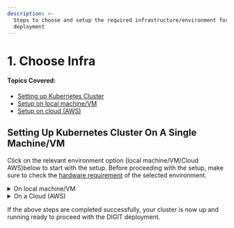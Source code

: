 ```yaml
---
description: >-
  Steps to choose and setup the required infrastructure/environment for
  deployment
---
```


# 1. Choose Infra

#### Topics Covered:

* [Setting up Kubernetes Cluster](1.-choose-infra.md#setting-up-kubernetes-cluster-on-a-single-machine-vm)
* [Setup on local machine/VM](1.-choose-infra.md#on-local-machine-vm)
* [Setup on cloud (AWS)](1.-choose-infra.md#on-a-cloud-aws)

## **Setting Up Kubernetes Cluster On A Single Machine/VM**

Click on the relevant environment option (local machine/VM/Cloud AWS)below to start with the setup. Before proceeding with the setup, make sure to check the [hardware requirement](./#hardware-pre-requisites) of the selected environment.

<details>

<summary>On local machine/VM</summary>

**Pre-requisites**

* [x] **Linux distribution** running in a VM or bare metal
  1. Install `curl`, `wget` `git`, and `tar` (if they're not already installed):
     * `sudo apt-get install curl git wget tar`
  2. Install [Docker](https://docs.docker.com/engine/install/ubuntu/)
  3. [Install kubectl](https://kubernetes.io/docs/tasks/tools/install-kubectl-linux/) on Linux
  4. Open terminal and Install k3d(v4.4.8) on Linux using the below command
     * `wget -q -O - https://raw.githubusercontent.com/k3d-io/k3d/main/install.sh | TAG=v4.4.8 bash`   &#x20;
*   [x] **OSX or Mac**

    1. [Docker Desktop](https://docs.docker.com/docker-for-mac/install/) local Kubernetes cluster enabled
    2. [Install kubectl](https://kubernetes.io/docs/tasks/tools/install-kubectl-macos/) on Mac
    3. Install k3d on Mac, on terminal use curl command
    4. [Homebrew](https://brew.sh) (Homebrew is available for MacOS) using the below command to install curl

    ```
    brew install curl
    ```

    ```
    curl -s https://raw.githubusercontent.com/rancher/k3d/main/install.sh | TAG=v4.4.8 bash
    ```

<!---->

* [x] Windows 10 or above
  1. Admin access to follow the steps
  2. [Docker Desktop for windows](https://docs.docker.com/docker-for-windows/install/#system-requirements-for-wsl-2-backend) need to be installed ( make sure wsl is installed to run Docker Desktop )
  3. [Install kubectl](https://kubernetes.io/docs/tasks/tools/install-kubectl-windows/) on Windows
  4. [Install Chocolatey](https://chocolatey.org) package manager for windows
  5. Install [GitBash](https://git-scm.com/download/win) as an alternative command prompt that allows most of the Linux commands on windows.
  6. [Install k3d](https://github.com/k3d-io/k3d/releases/download/v4.4.8/k3d-windows-amd64.exe)(v4.4.8)

### Create Lightweight Kubernetes Cluster

Ensure that the docker is running and you have the admin privileges for the device. Run the following in the terminal/command prompt.

<mark style="color:red;">**Note:**</mark> <mark style="color:red;"></mark><mark style="color:red;">Make sure the k3d is already installed as part of the pre-requisites.</mark>&#x20;

Start with the setup of the lightweight Kubernetes cluster on your local machine/VM. Execute all the instructions as admin/root/sudoer to give the installer full access to provision the required system resources/folders etc.&#x20;

1. Create the "Kube" directory in the desired place (ensure you use the right dir path if it is different from the example) and change permission. This is used as k3d cluster persistent storage to store metadata and container logs.
   * **For Linux/Mac**&#x20;
     * ```
       cd ~
       mkdir kube
       chmod 777 kube
       cd kube
       pwd  #copy the path you get here. Provide an absolute path to below k3d cmd, by replacing "/home/<user_name>/kube" with your directory path
       ```
   * **For Windows**
     * ```
       cd D:\
       mkdir kube
       wsl chmod -R 777 kube
       cd kube
       pwd  #copy the path you get here. Provide an absolute path to below k3d cmd, by replacing "/home/<user_name>/kube" with your directory path
       ```
2.  Create a k3d cluster with a single master node and 2 agents (Worker Nodes) and mount the above-created directory (for data persistence). Here's where it stores all the metadata and persists the logs of the workloads.

    *   ```
        k3d cluster create --k3s-server-arg "--no-deploy=traefik" --agents 2 -v "/home/<user_name>/kube:/kube@agent[0,1]" -v "/home/<user_name>/kube:/kube@server[0]" --port "80:80@loadbalancer"
        ```



    <mark style="background-color:blue;">**NOTE:**</mark> <mark style="background-color:blue;"></mark><mark style="background-color:blue;">Update "/home/\<user\_name>/kube" path in the above cmd with your respective absolute path.</mark>&#x20;
3. Once the cluster creation is successful, get the kubeconfig file, that enables you to connect to the cluster.
   *   ```
       k3d kubeconfig get k3s-default > myk3dconfig
       ```

       ```
       export KUBECONFIG=<path-to-your-kube_config>
       ```
   * ```
     kubectl config use-context k3d-k3s-default --kubeconfig=myk3dconfig
     ```
4. Verify the cluster creation by running the following commands from your local machine where the kubectl is installed. It provides the sample output as below if everything works fine.
   *   ```
       kubectl cluster-info
       ```

       `OutPut`

       ```
       Kubernetes control plane is running at https://0.0.0.0:33931
       CoreDNS is running at https://0.0.0.0:33931/api/v1/namespaces/kube-system/services/kube-dns:dns/proxy
       Metrics-server is running at https://0.0.0.0:33931/api/v1/namespaces/kube-system/services/https:metrics-server:/proxy
       ```


   *   ```
       k3d cluster list
       ```

       `OutPut`

       ```
       NAME          SERVERS   AGENTS   LOADBALANCER
       k3s-default   1/1       2/2      true
       ```


   *   ```
       kubectl get nodes
       ```

       `OutPut`

       ```
       NAME                       STATUS   ROLES                  AGE     VERSION
       k3d-k3s-default-agent-0    Ready    <none>                 3d18h   v1.21.1+k3s1
       k3d-k3s-default-agent-1    Ready    <none>                 3d18h   v1.21.1+k3s1
       k3d-k3s-default-server-0   Ready    control-plane,master   3d18h   v1.21.1+k3s1
       ```


   *   ```
       kubectl top nodes
       ```

       `OutPut`

       ```
       W0625 07:56:24.588781   12810 top_node.go:119] Using json format to get metrics. Next release will switch to protocol-buffers, switch early by passing --use-protocol-buffers flag
       NAME                       CPU(cores)   CPU%   MEMORY(bytes)   MEMORY%   
       k3d-k3s-default-agent-0    547m         6%     1505Mi          9%        
       k3d-k3s-default-agent-1    40m          0%     2175Mi          13%       
       k3d-k3s-default-server-0   59m          0%     2286Mi          14%  
       ```



</details>

<details>

<summary>On a Cloud (AWS)</summary>

### Pre-reads <a href="#pre-reads" id="pre-reads"></a>

Click here to learn more about what is terraform: [https://youtu.be/h970ZBgKINg](https://youtu.be/h970ZBgKINg)​

### Pre-requisites <a href="#prerequisites" id="prerequisites"></a>

1. Install [**terraform**](https://releases.hashicorp.com/terraform/0.14.10/) for the Infra-as-code (IaC) to provision cloud resources as code and with desired resource graph. It also helps in destroying the cluster in one go. **The desired terraform version is 0.14.10.**

* Follow the below and follow steps under **Install terraform manually**\
  [**https://cloudlinuxtech.com/install-terraform-on-ubuntu-uninstall-terraform/**](https://cloudlinuxtech.com/install-terraform-on-ubuntu-uninstall-terraform/)

<!---->

* If you already have a different version of the terraform version running install [tfswitch](https://github.com/warrensbox/terraform-switcher) which would allow you to have multiple terraform versions in the same machine and toggle between the desired versions.

&#x20; 2\. ​[Setup your AWS account](https://egov.awsapps.com/start#/).

&#x20; 3\. If you are not using the eGov AWS account, **open 80, 22, and 6550 ports** in a default [security group](https://vanchiv.com/open-port-on-aws-ec2-instance/).

### 1. Launching VM/Instance using Terraform <a href="#id-1.-launching-vm-instance-using-terraform" id="id-1.-launching-vm-instance-using-terraform"></a>

**Step 1:** Clone the following [DIGIT Devops GitRepo](https://github.com/egovernments/DIGIT-DevOps). You may have to [install git](https://docs.github.com/en/github/creating-cloning-and-archiving-repositories/cloning-a-repository-from-github/cloning-a-repository) and then run [git clone](https://docs.github.com/en/github/creating-cloning-and-archiving-repositories/cloning-a-repository-from-github/cloning-a-repository) it to your machine.

```
git clone -b quickstart https://github.com/egovernments/DIGIT-DevOps 
```

**Step 2:** After cloning the repo CD into the folder DIGIT-DevOps and type the "code" command. This opens the visual editor and the DIGIT-DevOps repo files.

```
cd DIGIT-DevOps/infra-as-code/terraform/quickstart-aws-ec2
code
```

**Step 3:** Generate [ssh key](https://linuxhint.com/generate-ssh-key-ubuntu/)&#x20;

**Step 4:** The following [main.tf ](https://vscode.dev/github/egovernments/DIGIT-DevOps/blob/quickstart/infra-as-code/terraform/digit-quickstart-aws/main.tf)will create ec2 instance.

```
provider "aws" {
  region = "${var.region}"
}
module "ssh_key" {
  source             = "../modules/instance/aws-ec2"
  key_name           =  "${var.key_name}"
  public_key         =  "${var.public_key}"
} 

resource "aws_instance" "digit-quickstart-vm" {
  ami                    = "${var.ami_name_value}"
  instance_type          = "${var.instance_type}"
  key_name               = module.ssh_key.ssh_key_name
  monitoring             =  false
  associate_public_ip_address = true
  availability_zone      =  "ap-south-1b"

  tags = {
    Name = "${var.tag}"
  }
}
```

**Step 5:** Update [variables.tf](https://vscode.dev/github/egovernments/DIGIT-DevOps/blob/quickstart/infra-as-code/terraform/digit-quickstart-aws/variables.tf)

```
variable "region" {
  default = "ap-south-1"
}

variable "ami_name_value" {
  default = "ami-0bb9e2d19522c61d4"
}

variable "instance_type" {
  default = "c5.2xlarge"
}

## The VM capacity may depend on the H/W requirement of the number of DIGIT modules that you may try for the POC
## Eg: 


variable "tag" {
    default = "digit-quickstart-vm" ## change tag name eg. digit-quickstart-vm_your-name_name
}

## change ssh public_key with your public ssh key
variable "public_key" {
  default = "ssh-rsa <asfas>/Gy6w0PPSnnfl/AWXO7ckFtEXQbdz9Y15zeUFKgUsbklXxmC6D37BkPGu+IjCZSOttPV+PRM0Dnf0jQLvMV0UhEkguD9ALC5xikqNlFyPH5bGetWDxtLbn61tnoOIYG6lXAdk2Oe35yWWt3ZgcccWtYuRwDo0ofBwY9jWOkEcCefDyYg+S7h1VzNsbB9DsFv0vPcaxHcZK8bLdyhnz1+9rXy/flbiS5kE0O97aZ4zm4wAmqiivN2wWhUez18k2Mcs= demo@demo" 
  description = "ssh key"
}


variable "key_name" {
  default = "digit-quickstart-vm"  ## change ssh key_name eg.digit-quickstart-vm-your_name
  description = "ssh key name"
}
```

**Step 6:** Export AWS Profile.

```
export AWS_PROFILE=digit-quickstart-poc
```

**Step 7:** Terraform Execution

```
cd DIGIT-DevOps/infra-as-code/terraform/quickstart-aws-ec2
```

```
terraform init
terraform plan
terraform apply
```

**Step 8:** The terraform apply command displays the results of creating the resource defined in the configuration files.

<mark style="color:red;background-color:blue;">**Note:**</mark> <mark style="color:red;background-color:blue;"></mark><mark style="color:red;background-color:blue;">Copy the "Public IP" from the outputs.</mark>

```
module.ssh_key.aws_key_pair.ssh_key: Creating...
module.ssh_key.aws_key_pair.ssh_key: Creation complete after 0s [id=digit-quickstart-vm]
aws_instance.digit-quickstart-poc: Creating...
aws_instance.digit-quickstart-poc: Still creating... [10s elapsed]
aws_instance.digit-quickstart-poc: Creation complete after 12s [id=i-05764e3b780d836dd]

Apply complete! Resources: 2 added, 0 changed, 0 destroyed.

Outputs:

public_ip = "<some_public_ip>"
```

**Step 9:** The terraform output provides the VM/instance public IP. Use the same to log in.

```
ssh -i <path_to_ssh_private_key> ubuntu@<your_vm_public_ip>
NOTE: replace IP <your_vm_public_ip> with your respective public IP
```

After logging into the newly provisioned AWS ec2 instance perform the steps below:

### 2. Create a Lightweight Kubernetes Cluster <a href="#id-2.-create-a-lightweight-kubernetes-cluster" id="id-2.-create-a-lightweight-kubernetes-cluster"></a>

Ensure that the VM meets the prescribed [pre-requisites](./#hardware-pre-requisites). Execute the commands below. In case, you are trying to set up on any other VM of your choice - ensure that the mentioned software/tools are installed and you have admin access to the machine.

To set up the lightweight Kubernetes cluster on your VM - execute all the instructions as admin/root/sudoer to give the installer full access to provision the required system resources/folders etc.

* [x] Create "Kube" directory in the desired place (ensure you use the right dir path if it is different from the example) and change permission accordingly. This will be used as k3d cluster persistent storage to store all the metadata and container logs.

```
sudo mkdir ~/kube
sudo chmod -R 777 ~/kube
cd ~/kube
pwd  

#copy the path you get here. Provide an absolute path to below k3d cmd, by replacing "/home/<user_name>/kube" with your directory path
eg: /home/<your_user_name>/kube
```

* [x] Create a k3d cluster with a single master node and 2 agents (Worker Nodes) and mount the above-created directory (for data persistence). Here's where it stores all the metadata and persists the logs of the workloads.

**Notes**:

* Update "/home/\<your\_user\_name>/kube" path in the cmd below using the respective absolute path.
* To route the traffic to the above-created cluster to connect to the cluster from the local machine/laptop using kubeconfig file.
* Update \<VM\_Private\_IP> with VM Private IP, use the below command on the VM terminal to get private IP.

```
ip a | grep "inet " | grep -v  "127.0.0.1" | awk -F " " '{print $2}'|awk -F "/" '{print $1}'|head -n1   
```

* Update \<VM\_Public\_IP> with VM's Public IP which you used to ssh into VM.

```
sudo k3d cluster create \
--api-port <VM_Private_IP>:6550 \
--k3s-server-arg "--no-deploy=traefik" \
--k3s-server-arg "--tls-san=<VM_Public_IP>" \
--agents 2 \
-v "/home/<your_user_name>/kube:/kube@agent[0,1]" \
-v "/home/<your_user_name>/kube:/kube@server[0]" \
--port "80:80@loadbalancer" 

```

* [x] Once the cluster is created successfully, fetch the kubeconfig file that allows you to connect to the cluster.

<!---->

* [ ] `sudo k3d kubeconfig get k3s-default > myk3dconfig`
* [ ] `sudo kubectl config use-context k3d-k3s-default --kubeconfig=myk3dconfig`
* [x] Verify the cluster creation by running the following commands from your AWS VM where the kubectl is installed. It gives the sample output as below if everything works fine.
*   [x] `sudo kubectl cluster-info`

    `OutPut`

```
Kubernetes control plane is running at https://0.0.0.0:33931
CoreDNS is running at https://0.0.0.0:33931/api/v1/namespaces/kube-system/services/kube-dns:dns/proxy
Metrics-server is running at https://0.0.0.0:33931/api/v1/namespaces/kube-system/services/https:metrics-server:/proxy
```

*   [x] `sudo k3d cluster list`

    `OutPut`

    ```
    NAME          SERVERS   AGENTS   LOADBALANCER
    k3s-default   1/1       2/2      true
    ```


*   [x] `sudo kubectl get nodes`

    `OutPut`

    ```
    NAME                       STATUS   ROLES                  AGE     VERSION
    k3d-k3s-default-agent-0    Ready    <none>                 3d18h   v1.21.1+k3s1
    k3d-k3s-default-agent-1    Ready    <none>                 3d18h   v1.21.1+k3s1
    k3d-k3s-default-server-0   Ready    control-plane,master   3d18h   v1.21.1+k3s1
    ```


*   [x] `sudo kubectl top nodes`

    `OutPut`

    ```
    W0625 07:56:24.588781   12810 top_node.go:119] Using json format to get metrics. Next release will switch to protocol-buffers, switch early by passing --use-protocol-buffers flag
    NAME                       CPU(cores)   CPU%   MEMORY(bytes)   MEMORY%   
    k3d-k3s-default-agent-0    547m         6%     1505Mi          9%        
    k3d-k3s-default-agent-1    40m          0%     2175Mi          13%       
    k3d-k3s-default-server-0   59m          0%     2286Mi          14%  
    ```

### To access the k3s cluster from local

1. `Copy myk3dconfig to your local machine/laptop`
2. Replace the **clusters.cluster.server** Private IP with Public Ip from your `myk3dconfig`.

For reference observe the below kubeconfig:

```
apiVersion: v1
clusters:
- cluster:
    certificate-authority-data: 
    server: https://<VM_Private_IP>:6550 //replace <VM_Private_IP> with <VM_Public_IP>
  name: k3d-k3s-default
contexts:
- context:
    cluster: k3d-k3s-default
    user: admin@k3d-k3s-default
  name: k3d-k3s-default
current-context: k3d-k3s-default
kind: Config
preferences: {}
users:
- name: admin@k3d-k3s-default
  user:
    client-certificate-data: 
    client-key-data:

```

3\. Setup kubeconfig.

```
export KUBECONFIG=<path-to-your-kube_config>
```

4\. To check the nodes locally, run the below command -

&#x20;    `kubectl get nodes --kubeconfig=<path-to-your-kube_config>`

## Deploy DIGIT

Now you can start with the[ ](https://app.gitbook.com/o/-MEQmzNGXk5ajuZujG7E/s/u6Ku4A4oltqY9dhmL6Zu/)[Deployment](2.-deployment.md).

## Destroy VM/Instance

Once you are done with the Quickstart setup, destroy the terraform resources.

```
cd DIGIT-DevOps/infra-as-code/terraform/digit-quickstart-aws
terraform destroy
```

</details>

If the above steps are completed successfully, your cluster is now up and running ready to proceed with the DIGIT deployment.



_​_
